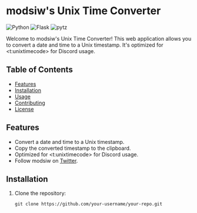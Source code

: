# modsiw's Unix Time Converter


![Python](https://img.shields.io/badge/Python-3.9-blue)
![Flask](https://img.shields.io/badge/Flask-2.0.1-blue)
![pytz](https://img.shields.io/badge/pytz-2021.3-blue)

Welcome to modsiw's Unix Time Converter! This web application allows you to convert a date and time to a Unix timestamp. It's optimized for <t:unixtimecode> for Discord usage.

## Table of Contents
- [Features](#features)
- [Installation](#installation)
- [Usage](#usage)
- [Contributing](#contributing)
- [License](#license)

## Features
- Convert a date and time to a Unix timestamp.
- Copy the converted timestamp to the clipboard.
- Optimized for <t:unixtimecode> for Discord usage.
- Follow modsiw on [Twitter](https://twitter.com/itsmodsiw).

## Installation
1. Clone the repository:

   ```shell
   git clone https://github.com/your-username/your-repo.git

